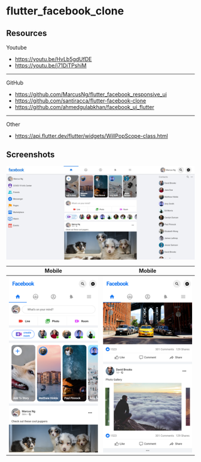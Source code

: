 # flutter_facebook_clone

## Resources

Youtube

- https://youtu.be/HvLb5gdUfDE
- https://youtu.be/j71DiTPshiM

---

GitHub

- https://github.com/MarcusNg/flutter_facebook_responsive_ui
- https://github.com/santiracca/flutter-facebook-clone
- https://github.com/ahmedgulabkhan/facebook_ui_flutter

---

Other

- https://api.flutter.dev/flutter/widgets/WillPopScope-class.html

## Screenshots

![Desktop](screenshots/screenshot1.jpeg)

|                 Mobile                 |                 Mobile                 |
| :------------------------------------: | :------------------------------------: |
| ![Mobile](screenshots/screenshot2.png) | ![Mobile](screenshots/screenshot3.png) |

